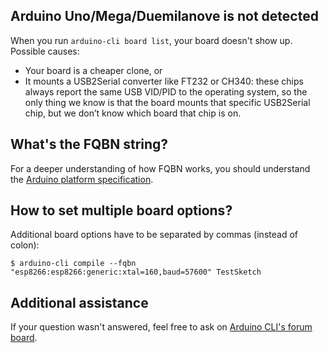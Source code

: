 ## Arduino Uno/Mega/Duemilanove is not detected

When you run `arduino-cli board list`, your board doesn't show up. Possible causes:

-  Your board is a cheaper clone, or
-  It mounts a USB2Serial converter like FT232 or CH340: these chips
   always report the same USB VID/PID to the operating system, so the
   only thing we know is that the board mounts that specific
   USB2Serial chip, but we don’t know which board that chip is on.

##  What's the FQBN string?

For a deeper understanding of how FQBN works, you should understand
the [Arduino platform specification][0].

##  How to set multiple board options?

Additional board options have to be separated by commas (instead of colon):

`$ arduino-cli compile --fqbn "esp8266:esp8266:generic:xtal=160,baud=57600" TestSketch`

## Additional assistance

If your question wasn't answered, feel free to ask on [Arduino CLI's forum board][1].

[0]: platform-specification.md
[1]: https://forum.arduino.cc/index.php?board=145.0
